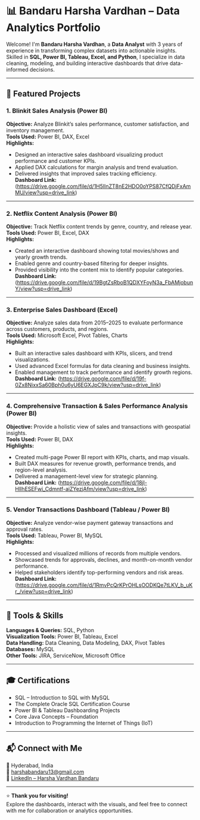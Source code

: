 # 📊 Bandaru Harsha Vardhan – Data Analytics Portfolio  

Welcome! I'm **Bandaru Harsha Vardhan**, a **Data Analyst** with 3 years of experience in transforming complex datasets into actionable insights.  
Skilled in **SQL, Power BI, Tableau, Excel, and Python**, I specialize in data cleaning, modeling, and building interactive dashboards that drive data-informed decisions.

---

## 🔹 Featured Projects  

### 1. Blinkit Sales Analysis (Power BI)
**Objective:** Analyze Blinkit’s sales performance, customer satisfaction, and inventory management.  
**Tools Used:** Power BI, DAX, Excel  
**Highlights:**  
- Designed an interactive sales dashboard visualizing product performance and customer KPIs.  
- Applied DAX calculations for margin analysis and trend evaluation.  
- Delivered insights that improved sales tracking efficiency.  
**Dashboard Link:** (https://drive.google.com/file/d/1H5IlnZT8nE2HDO0oYPS87CfQDjFxAmMU/view?usp=drive_link)

---

### 2. Netflix Content Analysis (Power BI)
**Objective:** Track Netflix content trends by genre, country, and release year.  
**Tools Used:** Power BI, Excel, DAX  
**Highlights:**  
- Created an interactive dashboard showing total movies/shows and yearly growth trends.  
- Enabled genre and country-based filtering for deeper insights.  
- Provided visibility into the content mix to identify popular categories.  
**Dashboard Link:** (https://drive.google.com/file/d/19BgtZsRboB1QDXYFoyN3a_FbAMjobunY/view?usp=drive_link)

---

### 3. Enterprise Sales Dashboard (Excel)
**Objective:** Analyze sales data from 2015–2025 to evaluate performance across customers, products, and regions.  
**Tools Used:** Microsoft Excel, Pivot Tables, Charts  
**Highlights:**  
- Built an interactive sales dashboard with KPIs, slicers, and trend visualizations.  
- Used advanced Excel formulas for data cleaning and business insights.  
- Enabled management to track performance and identify growth regions.  
**Dashboard Link:** (https://drive.google.com/file/d/19f-0Zx8NixxSa60Bph0u6yU6EGXJpC9k/view?usp=drive_link)

---

### 4. Comprehensive Transaction & Sales Performance Analysis (Power BI)
**Objective:** Provide a holistic view of sales and transactions with geospatial insights.  
**Tools Used:** Power BI, DAX  
**Highlights:**  
- Created multi-page Power BI report with KPIs, charts, and map visuals.  
- Built DAX measures for revenue growth, performance trends, and region-level analysis.  
- Delivered a management-level view for strategic planning.  
**Dashboard Link:** (https://drive.google.com/file/d/18jl-HlIhESEFwi_Cdmntf-aiZYezjAfm/view?usp=drive_link)

---

### 5. Vendor Transactions Dashboard (Tableau / Power BI)
**Objective:** Analyze vendor-wise payment gateway transactions and approval rates.  
**Tools Used:** Tableau, Power BI, MySQL  
**Highlights:**  
- Processed and visualized millions of records from multiple vendors.  
- Showcased trends for approvals, declines, and month-on-month vendor performance.  
- Helped stakeholders identify top-performing vendors and risk areas.  
**Dashboard Link:** (https://drive.google.com/file/d/1RmvPcQrKPrOHLsOODKQe7tLKV_b_uKr_/view?usp=drive_link)

---

## 🧰 Tools & Skills  

**Languages & Queries:** SQL, Python  
**Visualization Tools:** Power BI, Tableau, Excel  
**Data Handling:** Data Cleaning, Data Modeling, DAX, Pivot Tables  
**Databases:** MySQL  
**Other Tools:** JIRA, ServiceNow, Microsoft Office  

---

## 🎓 Certifications  
- SQL – Introduction to SQL with MySQL  
- The Complete Oracle SQL Certification Course  
- Power BI & Tableau Dashboarding Projects  
- Core Java Concepts – Foundation  
- Introduction to Programming the Internet of Things (IoT)  

---

## 📬 Connect with Me  

📍 Hyderabad, India  
📧 harshabandaru13@gmail.com  
🔗 [LinkedIn – Harsha Vardhan Bandaru](https://www.linkedin.com/in/harsha-vardhan-bandaru-16496a189/)  

---

⭐ **Thank you for visiting!**  
Explore the dashboards, interact with the visuals, and feel free to connect with me for collaboration or analytics opportunities.
